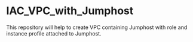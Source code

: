 # IAC_VPC_with_Jumphost
This repository will help to create VPC containing Jumphost with role and instance profile attached to Jumphost.
    